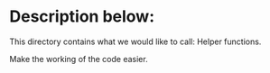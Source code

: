 # Description below:

This directory contains what we would like to call: Helper functions.

Make the working of the code easier.